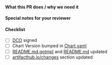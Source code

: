 <!--
Thank you for contributing to ksoclabs/ksoc-plugins-helm-chart.
Before you submit this pull request we'd like to make sure you are aware of our technical requirements and best practices:

* https://github.com/ksoclabs/ksoc-plugins-helm-chart/blob/main/CONTRIBUTING.md#technical-requirements
* https://helm.sh/docs/chart_best_practices/

-->

<!-- markdownlint-disable-next-line first-line-heading -->
#### What this PR does / why we need it

#### Special notes for your reviewer

#### Checklist

- [ ] [DCO](https://github.com/ksoclabs/ksoc-plugins-helm-chart/blob/main/CONTRIBUTING.md#sign-off-your-work) signed
- [ ] Chart Version bumped in [Chart.yaml](./stable/ksoc-plugins/Chart.yaml)
- [ ] [README.md.gotmpl](./stable/ksoc-plugins/README.md.gotmpl) and [README.md](./stable/ksoc-plugins/README.md) updated
- [ ] [artifacthub.io/changes](./stable/ksoc-plugins/Chart.yaml) section updated
